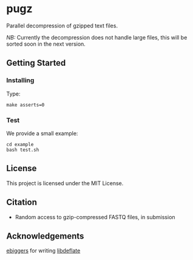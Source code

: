 # pugz

Parallel decompression of gzipped text files.

*NB:* Currently the decompression does not handle large files, this will be sorted soon in the next version.

## Getting Started

### Installing

Type:

```
make asserts=0
```

### Test

We provide a small example:

```
cd example
bash test.sh
``` 

## License

This project is licensed under the MIT License.

## Citation 

* Random access to gzip-compressed FASTQ files, in submission

## Acknowledgements

[ebiggers](https://github.com/ebiggers) for writing [libdeflate](https://github.com/ebiggers/libdeflate)


